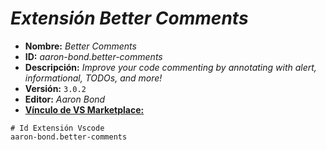 <!-- Autor: Daniel Benjamin Perez Morales -->
<!-- GitHub: https://github.com/DanielPerezMoralesDev13 -->
<!-- Correo electrónico: danielperezdev@proton.me -->

# ***Extensión Better Comments***

- **Nombre:** *Better Comments*
- **ID:** *aaron-bond.better-comments*
- **Descripción:** *Improve your code commenting by annotating with alert, informational, TODOs, and more!*
- **Versión:** `3.0.2`
- **Editor:** *Aaron Bond*
- **[Vínculo de VS Marketplace:](https://marketplace.visualstudio.com/items?itemName=aaron-bond.better-comments "https://marketplace.visualstudio.com/items?itemName=aaron-bond.better-comments")**

```text
# Id Extensión Vscode
aaron-bond.better-comments
```
